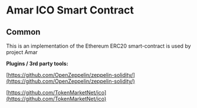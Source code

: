 # Amar ICO Smart Contract

## Common

This is an implementation of the Ethereum ERC20 smart-contract is used by project Amar

<b>Plugins / 3rd party tools:</b>

[https://github.com/OpenZeppelin/zeppelin-solidity/](https://github.com/OpenZeppelin/zeppelin-solidity/)

[https://github.com/TokenMarketNet/ico](https://github.com/TokenMarketNet/ico)